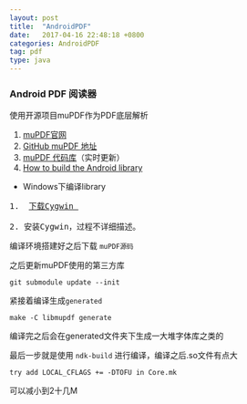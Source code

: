 ```yaml
---
layout: post
title:  "AndroidPDF"
date:   2017-04-16 22:48:18 +0800
categories: AndroidPDF
tag: pdf
type: java
---
```


### Android PDF 阅读器

使用开源项目muPDF作为PDF底层解析

1. [muPDF官网][1]
1. [GitHub muPDF 地址][2]
1. [muPDF 代码库][3]（实时更新）
1. [How to build the Android library][4]
    
* Windows下编译library
<pre>
1.  <a href="http://www.cygwin.com/">下载Cygwin </a><br/>
2. 安装Cygwin，过程不详细描述。
</pre>

编译环境搭建好之后下载 `muPDF源码` 

之后更新muPDF使用的第三方库
```
git submodule update --init
```
紧接着编译生成`generated`

```
make -C libmupdf generate
```
编译完之后会在generated文件夹下生成一大堆字体库之类的

最后一步就是使用 `ndk-build` 进行编译，编译之后.so文件有点大

`try add LOCAL_CFLAGS += -DTOFU in Core.mk`

可以减小到2十几M


[1]:http://mupdf.com/
[2]:https://github.com/muennich/mupdf
[3]:http://git.ghostscript.com/
[4]:http://mupdf.com/docs/android-build-library.html